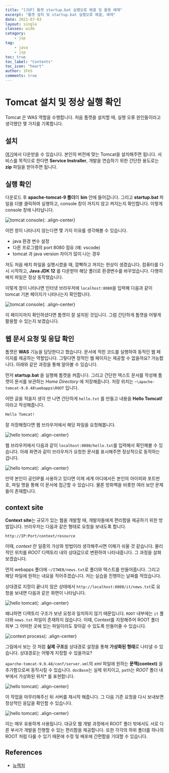 ```yaml
---
title: "[JSP] 톰캣 startup.bat 실행오류 해결 및 활용 예제"
excerpt: "톰캣 설치 및 startup.bat 실행오류 해결, 예제"
date: 2021-07-03
layout: single
classes: wide
category:
    - jsp
tag:
    - java
    - jsp
toc: true
toc_label: "Contents"
toc_icon: "heart"
author: 1FeS
comments: true
---
```


# Tomcat 설치 및 정상 실행 확인

Tomcat 은 WAS 역할을 수행합니다. 처음 톰캣을 설치할 때, 실행 오류 원인들이라고 생각했던 몇 가지를 기록합니다.

## 설치

[여기](https://tomcat.apache.org/)에서 다운받을 수 있습니다. 본인의 버전에 맞는 Tomcat을 설치해주면 됩니다. 서비스를 목적으로 한다면 **Service Instraller**, 개발을 연습하기 위한 간단한 용도로는 **zip** 파일을 받아주면 됩니다.

## 실행 확인

다운로드 후 **apache-tomcat-9 폴더**의 **bin** 안에 들어갑니다. 그리고 **startup.bat** 파일을 더블 클릭하여 실행하고, console 창이 꺼지지 않고 켜지는지 확인합니다. 이렇게 console 창에 나타납니다.

![tomcat console](/_img/2021-07-05/tomcat_console.jpg){: .align-center}

이런 창이 나타나지 않는다면 몇 가지 이유를 생각해볼 수 있습니다.

- java 환경 변수 설정
- 다른 프로그램의 port 8080 점유 (예: vscode)
- tomcat 과 java version 차이가 많이 나는 경우

저도 처음 배치 파일을 실행시켰을 때, 깜빡하고 꺼지는 현상이 생겼습니다. 컴퓨터를 다시 시작하고, **Java JDK 12** 를 다운받아 해당 폴더로 환경변수를 바꾸었습니다. 다행히 배치 파일은 정상 동작했습니다.

이렇게 창이 나타나면 인터넷 브라우저에 `localhost:8080`을 입력해 다음과 같이 tomcat 기본 페이지가 나타나는지 확인합니다.

![tomcat console](/_img/2021-07-05/tomcat_page.jpg){: .align-center}

이 페이지까지 확인하셨다면 톰캣이 잘 설치된 것입니다. 그럼 간단하게 톰캣을 어떻게 활용할 수 있는지 보겠습니다.

## 웹 문서 요청 및 응답 확인

톰캣은 **WAS** 기능을 담당한다고 했습니다. 문서에 적힌 코드를 실행하여 동적인 웹 페이지를 제공하는 역할입니다. 그렇다면 정적인 웹 페이지는 제공할 수 없을까요? 가능합니다. 아래와 같은 과정을 통해 알아볼 수 있습니다.

먼저 **startup.bat** 을 실행해 톰캣을 켜줍니다. 그리고 간단한 텍스트 문서를 작성해 톰캣이 문서를 보관하는 *Home Directory* 에 저장해줍니다. 저장 위치는 `~\apache-tomcat-9.0.48\webapps\ROOT` 입니다.

어떤 글을 적을지 생각 안 나면 간단하게 `hello.txt` 를 만들고 내용을 **Hello Tomcat!** 이라고 작성해줍니다.

```txt
Hello Tomcat!
```

잘 저장해줬다면 웹 브라우저에서 해당 파일을 요청해봅니다.

![hello tomcat](/_img/2021-07-06/hello_tomcat.jpg){: .align-center}

웹 브라우저에서 다음과 같이 `localhost:8080/hello.txt`를 입력해서 확인해볼 수 있습니다. 아래 화면과 같이 브라우저가 요청한 문서를 표시해주면 정상적으로 동작하는 겁니다.

![hello tomcat](/_img/2021-07-06/hello_tomcat2.jpg){: .align-center}

만약 본인이 공인IP를 사용하고 있다면 이제 세계 어디에서든 본인의 아이피와 포트번호, 파일 명을 통해 이 문서에 접근할 수 있습니다. 물론 방화벽을 비롯한 여러 보안 문제들이 존재합니다. 

## context site

**Context site**는 규모가 있는 웹을 개발할 때, 개발자들에게 편리함을 제공하기 위한 방법입니다. 브라우저는 다음과 같은 형태로 요청을 보내도록 합니다.

`http://IP:Port/context/resource`

이때, *context* 란 일종의 가상화 방법이라 생각해주시면 이해가 쉬울 것 같습니다. 물리적인 위치를 *ROOT* 디렉토리 내의 상대값으로 변환하여 나타내줍니다. 그 과정을 살펴보겠습니다.

먼저 webapps 폴더에 `~/ITWEB/news.txt`로 폴더와 텍스트를 만들어줍니다. 그리고 해당 파일에 원하는 내요을 적어주겠습니다. 저는 실습을 진행하는 날짜를 적었습니다.

상대경로 지정이 끝나지 않은 상태에서 `http://localhost:8080/it/news.txt`로 요청을 보내면 다음과 같은 화면이 나타납니다.

![hello tomcat](/_img/2021-07-06/before_context.jpg){: .align-center}

왜냐하면 디렉토리 구조가 보낸 요청과 일치하지 않기 때문입니다. `ROOT` 내부에는 `it` 폴더와 `news.txt` 파일이 존재하지 않습니다. 이때, Context를 지정해주어 ROOT 폴더 외부 그 어떠한 곳에 있는 파일이라도 찾아갈 수 있도록 만들어줄 수 있습니다.

![context process](/_img/2021-07-06/context_process.jpg){: .align-center}

그림에서 보는 것 처럼 **실제 구조**를 상대경로 설정을 통해 **가상화된 형태**로 나타낼 수 있습니다. 상대경로는 어떻게 지정할 수 있을까요?

`aparche-tomcat-9.0.48/conf/server.xml`의 *xml* 파일에 원하는 **문맥(context)** 을 추가함으로써 동작시킬 수 있습니다. `docBase`는 실제 위치이고, `path`는 *ROOT* 폴더 내부에서 가상화된 위치* 를 표현합니다.

![hello tomcat](/_img/2021-07-06/context_add.jpg){: .align-center}

이 작업을 마무리해주신 뒤 서버를 재시작 해줍니다. 그 다음 기존 요청을 다시 보내보면 정상적인 응답을 확인할 수 있습니다.

![hello tomcat](/_img/2021-07-06/after_context.jpg){: .align-center}

이는 매우 유용하게 사용됩니다. 대규모 웹 개발 과정에서 ROOT 폴더 밖에서도 서로 다른 부서가 개발을 진행할 수 있는 편리함을 제공합니다. 또한 각각의 하위 폴더를 하나의 ROOT 처럼 다룰 수 있기 때문에 수정 및 배포에 간편함을 기대할 수 있습니다.

## References
- [뉴렉처](https://www.youtube.com/channel/UC5-ixpj8DioZqmrasj6Ihpw)
